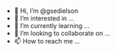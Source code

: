 - 👋 Hi, I’m @gsedielson
- 👀 I’m interested in ...
- 🌱 I’m currently learning ...
- 💞️ I’m looking to collaborate on ...
- 📫 How to reach me ...

<!---
gsedielson/gsedielson is a ✨ special ✨ repository because its `README.md` (this file) appears on your GitHub profile.
You can click the Preview link to take a look at your changes.
--->
